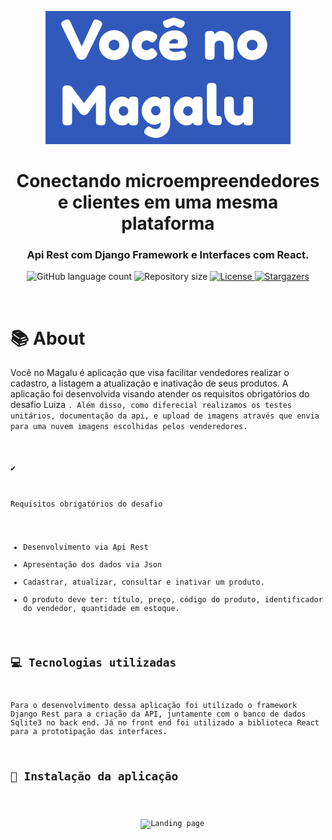 

<p align="center">
  <img alt="Proffy" title="Proffy" src="logo.png" />
</p>

<h1 align="center">
  Conectando microempreendedores e clientes em uma mesma plataforma 
</h1>

<h3 align="center">
  Api Rest com Django Framework e Interfaces com React.
</h3>

<p align="center">
  <img alt="GitHub language count" src="https://img.shields.io/github/languages/count/Bonizario/proffy?color=6842C2">

  <img alt="Repository size" src="https://img.shields.io/github/repo-size/bonizario/proffy?color=774DD6">


  <a href="https://github.com/Bonizario/proffy/blob/master/LICENSE">
    <img alt="License" src="https://img.shields.io/github/license/bonizario/proffy?color=04D361">
  </a>

  <a href="https://github.com/Bonizario/proffy/stargazers">
    <img alt="Stargazers" src="https://img.shields.io/github/stars/bonizario/proffy?style=social">
  </a>
</p>

<br />

# 📚 About



Você no Magalu é aplicação  que visa facilitar vendedores realizar o cadastro, a listagem a atualização e inativação de seus produtos. A aplicação foi desenvolvida visando atender os requisitos obrigatórios do desafio Luiza <code>. Além disso, como diferecial realizamos os testes  unitários, documentação da api, e upload de imagens através  que envia para uma nuvem imagens escolhidas pelos venderedores. 
<br />
  
###  :heavy_check_mark:
Requisitos obrigatórios do desafio
  - Desenvolvimento via Api Rest 
  - Apresentação dos dados via Json
  - Cadastrar, atualizar, consultar e inativar um produto.
  - O produto deve ter: título, preço, código do produto, identificador do vendedor, quantidade em estoque.

## 💻 Tecnologias utilizadas

Para o desenvolvimento dessa aplicação foi utilizado o framework Django Rest para a criação da API, juntamente com o banco de dados Sqlite3 no back end. Já no front end foi utilizado a biblioteca React para a prototipação das interfaces. 


## :pencil: Instalação da aplicação



<p align="center">
  <img alt="Landing page" src="./assets/home.png" />
</p>

<br />

